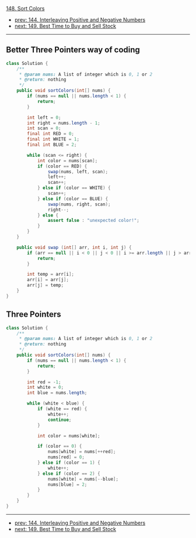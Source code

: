 [148. Sort Colors](http://www.lintcode.com/problem/sort-colors)

- [prev: 144. Interleaving Positive and Negative Numbers](144-interleaving-positive-and-negative-numbers.md)
- [next: 149. Best Time to Buy and Sell Stock](149-best-time-to-buy-and-sell-stock.md)

---

## Better Three Pointers way of coding
```java
class Solution {
    /**
     * @param nums: A list of integer which is 0, 1 or 2 
     * @return: nothing
     */
    public void sortColors(int[] nums) {
        if (nums == null || nums.length < 1) {
            return;
        }

        int left = 0;
        int right = nums.length - 1;
        int scan = 0;
        final int RED = 0;
        final int WHITE = 1;
        final int BLUE = 2;

        while (scan <= right) {
            int color = nums[scan];
            if (color == RED) {
                swap(nums, left, scan);
                left++;
                scan++;
            } else if (color == WHITE) {
                scan++;
            } else if (color == BLUE) {
                swap(nums, right, scan);
                right--;
            } else {
                assert false : "unexpected color!";
            }
        }
    }

    public void swap (int[] arr, int i, int j) {
        if (arr == null || i < 0 || j < 0 || i >= arr.length || j > arr.length) {
            return;
        }

        int temp = arr[i];
        arr[i] = arr[j];
        arr[j] = temp;
    }
}
```
## Three Pointers
```java
class Solution {
    /**
     * @param nums: A list of integer which is 0, 1 or 2 
     * @return: nothing
     */
    public void sortColors(int[] nums) {
        if (nums == null || nums.length < 1) {
            return;
        }

        int red = -1;
        int white = 0;
        int blue = nums.length;

        while (white < blue) {
            if (white == red) {
                white++;
                continue;
            }

            int color = nums[white];

            if (color == 0) {
                nums[white] = nums[++red];
                nums[red] = 0;
            } else if (color == 1) {
                white++;
            } else if (color == 2) {
                nums[white] = nums[--blue];
                nums[blue] = 2;
            }
        }
    }
}
```

---

- [prev: 144. Interleaving Positive and Negative Numbers](144-interleaving-positive-and-negative-numbers.md)
- [next: 149. Best Time to Buy and Sell Stock](149-best-time-to-buy-and-sell-stock.md)
